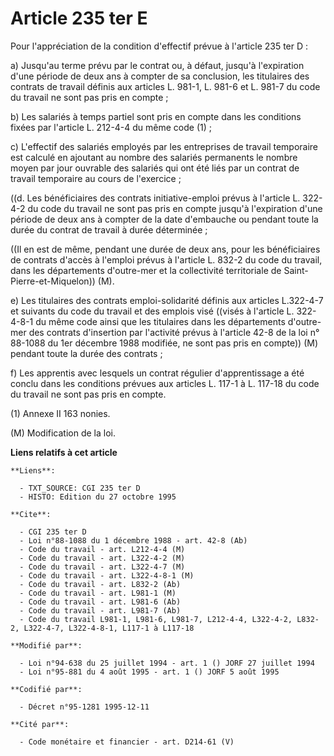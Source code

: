 # Article 235 ter E

Pour l'appréciation de la condition d'effectif prévue à l'article 235 ter D :

a) Jusqu'au terme prévu par le contrat ou, à défaut, jusqu'à l'expiration d'une période de deux ans à compter de sa
conclusion, les titulaires des contrats de travail définis aux articles L. 981-1, L. 981-6 et L. 981-7 du code du travail ne
sont pas pris en compte ;

b) Les salariés à temps partiel sont pris en compte dans les conditions fixées par l'article L. 212-4-4 du même code (1) ;

c) L'effectif des salariés employés par les entreprises de travail temporaire est calculé en ajoutant au nombre des salariés
permanents le nombre moyen par jour ouvrable des salariés qui ont été liés par un contrat de travail temporaire au cours de
l'exercice ;

((d. Les bénéficiaires des contrats initiative-emploi prévus à l'article L. 322-4-2 du code du travail ne sont pas pris en
compte jusqu'à l'expiration d'une période de deux ans à compter de la date d'embauche ou pendant toute la durée du contrat de
travail à durée déterminée ;

((Il en est de même, pendant une durée de deux ans, pour les bénéficiaires de contrats d'accès à l'emploi prévus à l'article
L. 832-2 du code du travail, dans les départements d'outre-mer et la collectivité territoriale de Saint-Pierre-et-Miquelon))
(M).

e) Les titulaires des contrats emploi-solidarité définis aux articles L.322-4-7 et suivants du code du travail et des emplois
visé ((visés à l'article L. 322-4-8-1 du même code ainsi que les titulaires dans les départements d'outre-mer des contrats
d'insertion par l'activité prévus à l'article 42-8 de la loi n° 88-1088 du 1er décembre 1988 modifiée, ne sont pas pris en
compte)) (M) pendant toute la durée des contrats ;

f) Les apprentis avec lesquels un contrat régulier d'apprentissage a été conclu dans les conditions prévues aux articles L.
117-1 à L. 117-18 du code du travail ne sont pas pris en compte.

(1) Annexe II 163 nonies.

(M) Modification de la loi.

**Liens relatifs à cet article**

	**Liens**:

	  - TXT_SOURCE: CGI 235 ter D
	  - HISTO: Edition du 27 octobre 1995

	**Cite**:

	  - CGI 235 ter D
	  - Loi n°88-1088 du 1 décembre 1988 - art. 42-8 (Ab)
	  - Code du travail - art. L212-4-4 (M)
	  - Code du travail - art. L322-4-2 (M)
	  - Code du travail - art. L322-4-7 (M)
	  - Code du travail - art. L322-4-8-1 (M)
	  - Code du travail - art. L832-2 (Ab)
	  - Code du travail - art. L981-1 (M)
	  - Code du travail - art. L981-6 (Ab)
	  - Code du travail - art. L981-7 (Ab)
	  - Code du travail L981-1, L981-6, L981-7, L212-4-4, L322-4-2, L832-2, L322-4-7, L322-4-8-1, L117-1 à L117-18

	**Modifié par**:

	  - Loi n°94-638 du 25 juillet 1994 - art. 1 () JORF 27 juillet 1994
	  - Loi n°95-881 du 4 août 1995 - art. 1 () JORF 5 août 1995

	**Codifié par**:

	  - Décret n°95-1281 1995-12-11

	**Cité par**:

	  - Code monétaire et financier - art. D214-61 (V)
